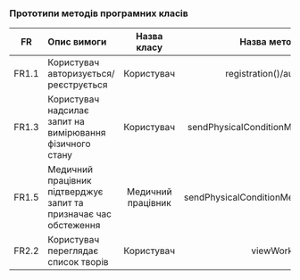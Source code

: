 ### Прототипи методів програмних класів

|FR|Опис вимоги|Назва класу|Назва методу класу|
|:-----:|:-----|:-----:|:-----:|
|FR1.1|Користувач авторизується/реєструється|Користувач|registration()/authorization()|
|FR1.3|Користувач надсилає запит на вимірювання фізичного стану|Користувач|sendPhysicalConditionMeasurementRequest()|
|FR1.5|Медичний працівник підтверджує запит та призначає час обстеження|Медичний працівник|sendPhysicalConditionMeasurementResponse()|
|FR2.2|Користувач переглядає список творів|Користувач|viewWorksList()|
